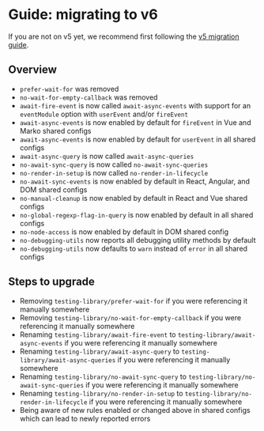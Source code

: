 # Guide: migrating to v6

If you are not on v5 yet, we recommend first following the [v5 migration guide](docs/migration-guides/v5.md).

## Overview

- `prefer-wait-for` was removed
- `no-wait-for-empty-callback` was removed
- `await-fire-event` is now called `await-async-events` with support for an `eventModule` option with `userEvent` and/or `fireEvent`
- `await-async-events` is now enabled by default for `fireEvent` in Vue and Marko shared configs
- `await-async-events` is now enabled by default for `userEvent` in all shared configs
- `await-async-query` is now called `await-async-queries`
- `no-await-sync-query` is now called `no-await-sync-queries`
- `no-render-in-setup` is now called `no-render-in-lifecycle`
- `no-await-sync-events` is now enabled by default in React, Angular, and DOM shared configs
- `no-manual-cleanup` is now enabled by default in React and Vue shared configs
- `no-global-regexp-flag-in-query` is now enabled by default in all shared configs
- `no-node-access` is now enabled by default in DOM shared config
- `no-debugging-utils` now reports all debugging utility methods by default
- `no-debugging-utils` now defaults to `warn` instead of `error` in all shared configs

## Steps to upgrade

- Removing `testing-library/prefer-wait-for` if you were referencing it manually somewhere
- Removing `testing-library/no-wait-for-empty-callback` if you were referencing it manually somewhere
- Renaming `testing-library/await-fire-event` to `testing-library/await-async-events` if you were referencing it manually somewhere
- Renaming `testing-library/await-async-query` to `testing-library/await-async-queries` if you were referencing it manually somewhere
- Renaming `testing-library/no-await-sync-query` to `testing-library/no-await-sync-queries` if you were referencing it manually somewhere
- Renaming `testing-library/no-render-in-setup` to `testing-library/no-render-in-lifecycle` if you were referencing it manually somewhere
- Being aware of new rules enabled or changed above in shared configs which can lead to newly reported errors
